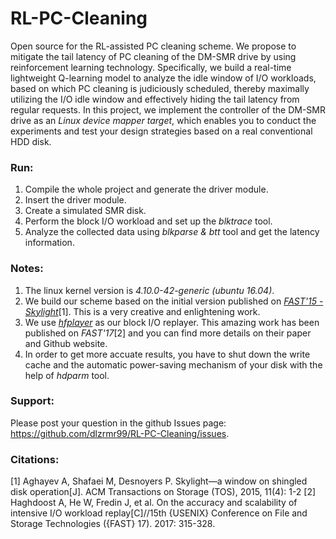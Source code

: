 # RL-PC-Cleaning
Open source for the RL-assisted PC cleaning scheme. We propose to mitigate the tail latency of PC cleaning of the DM-SMR drive by using reinforcement learning technology. Specifically, we build a real-time lightweight Q-learning model to analyze the idle window of I/O workloads, based on which PC cleaning is judiciously scheduled, thereby maximally utilizing the I/O idle window and effectively hiding the tail latency from regular requests. In this project, we implement the controller of the DM-SMR drive as an *Linux device mapper target*, which enables you to conduct the experiments and test your design strategies based on a real conventional HDD disk.


### Run:
1. Compile the whole project and generate the driver module.
2. Insert the driver module.
3. Create a simulated SMR disk.
4. Perform the block I/O workload and set up the *blktrace* tool.
5. Analyze the collected data using *blkparse & btt* tool and get the latency information.


### Notes: 
1. The linux kernel version is *4.10.0-42-generic (ubuntu 16.04)*.
2. We build our scheme based on the initial version published on [*FAST'15 - Skylight*](http://sssl.ccs.neu.edu/skylight)[1]. This is a very creative and enlightening work.
3. We use [*hfplayer*](https://github.com/umn-cris/hfplayer) as our block I/O replayer. This amazing work has been published on *FAST'17*[2] and you can find more details on their paper and Github website.
4. In order to get more accuate results, you have to shut down the write cache and the automatic power-saving mechanism of your disk with the help of *hdparm* tool.

### Support:
Please post your question in the github Issues page: https://github.com/dlzrmr99/RL-PC-Cleaning/issues.


### Citations:
[1] Aghayev A, Shafaei M, Desnoyers P. Skylight—a window on shingled disk operation[J]. ACM Transactions on Storage (TOS), 2015, 11(4): 1-2
[2] Haghdoost A, He W, Fredin J, et al. On the accuracy and scalability of intensive I/O workload replay[C]//15th {USENIX} Conference on File and Storage Technologies ({FAST} 17). 2017: 315-328.
